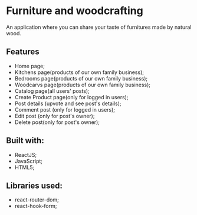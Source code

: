 # Furniture and woodcrafting

An application where you can share your taste of furnitures made by natural wood.

## Features

- Home page;
- Kitchens page(products of our own family business);
- Bedrooms page(products of our own family business);
- Woodcarvs page(products of our own family business);
- Catalog page(all users' posts);
- Create Product page(only for logged in users);
- Post details (upvote and see post's details);
- Comment post (only for logged in users);
- Edit post (only for post's owner);
- Delete post(only for post's owner);

## Built with:

- ReactJS;
- JavaScript;
- HTML5;

## Libraries used:

- react-router-dom;
- react-hook-form;